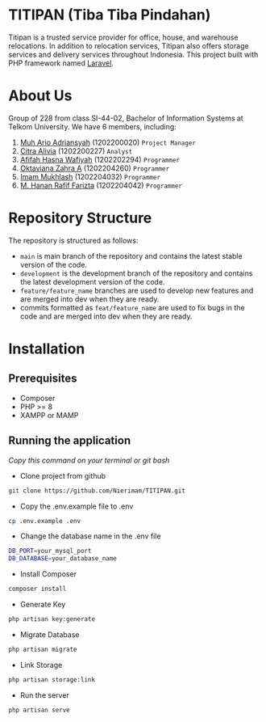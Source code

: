 # TITIPAN (Tiba Tiba Pindahan)

Titipan is a trusted service provider for office, house, and warehouse relocations. In addition to relocation services, Titipan also offers storage services and delivery services throughout Indonesia. This project built with PHP framework named [Laravel](https://laravel.com/).

# About Us
Group of 228 from class SI-44-02, Bachelor of Information Systems at Telkom University. We have 6 members, including:

1. [Muh Ario Adriansyah](https://www.instagram.com/madrioo_/) (1202200020) ``Project Manager``
2. [Citra Alivia](https://www.instagram.com/Cttraaaaa/) (1202200227) ``Analyst``
3. [Afifah Hasna Wafiyah](https://www.instagram.com/afiffaaah/) (1202202294) ``Programmer`` 
4. [Oktaviana Zahra A](https://www.instagram.com/okktavi/) (1202204260) ``Programmer``
5. [Imam Mukhlash](https://www.instagram.com/nierimam/) (1202204032) ``Programmer``
6. [M. Hanan Rafif Farizta](https://www.instagram.com/hananfarizta/) (1202204042) ``Programmer`` 


# Repository Structure

The repository is structured as follows:

-   `main` is main branch of the repository and contains the latest stable version of the code.
-   `development` is the development branch of the repository and contains the latest development version of the code.
-   `feature/feature_name` branches are used to develop new features and are merged into dev when they are ready.
-   commits formatted as `feat/feature_name` are used to fix bugs in the code and are merged into dev when they are ready.

# Installation
## Prerequisites
- Composer
- PHP >= 8
- XAMPP or MAMP

## Running the application
*Copy this command on your terminal or git bash*

- Clone project from github

```bash
git clone https://github.com/Nierimam/TITIPAN.git
```

- Copy the .env.example file to .env

```bash
cp .env.example .env
```

- Change the database name in the .env file

```bash
DB_PORT=your_mysql_port
DB_DATABASE=your_database_name
```

- Install Composer

```bash
composer install
```

- Generate Key

```bash
php artisan key:generate
```

- Migrate Database

```bash
php artisan migrate
```

- Link Storage

```bash
php artisan storage:link
```

- Run the server

```bash
php artisan serve
```
